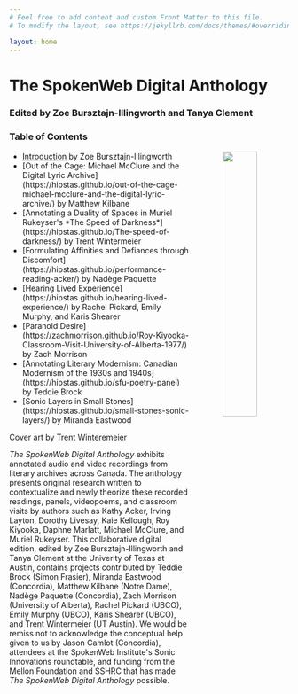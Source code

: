 ```yaml
---
# Feel free to add content and custom Front Matter to this file.
# To modify the layout, see https://jekyllrb.com/docs/themes/#overriding-theme-defaults

layout: home
---
```

# The SpokenWeb Digital Anthology 
### Edited by Zoe Bursztajn-Illingworth and Tanya Clement 

### Table of Contents

<p align="center"><img align="right" width="35%" height="35%" src="https://user-images.githubusercontent.com/70542175/234410382-cab5cffe-8fd7-4831-a6c4-8e5069dc6ad0.png"/></p>


<ul><li><a href="https://hipstas.github.io/anthology-introduction/">Introduction</a> by Zoe Bursztajn-Illingworth</li>

<li>[Out of the Cage: Michael McClure and the Digital Lyric Archive](https://hipstas.github.io/out-of-the-cage-michael-mcclure-and-the-digital-lyric-archive/) by Matthew Kilbane </li>

<li>[Annotating a Duality of Spaces in Muriel Rukeyser's *The Speed of Darkness*](https://hipstas.github.io/The-speed-of-darkness/) by Trent Wintermeier</li> 

<li>[Formulating Affinities and Defiances through Discomfort](https://hipstas.github.io/performance-reading-acker/) by Nadège Paquette</li> 

<li>[Hearing Lived Experience](https://hipstas.github.io/hearing-lived-experience/) by Rachel Pickard, Emily Murphy, and Karis Shearer</li>

<li>[Paranoid Desire](https://zachmorrison.github.io/Roy-Kiyooka-Classroom-Visit-University-of-Alberta-1977/) by Zach Morrison </li>

<li>[Annotating Literary Modernism: Canadian Modernism of the 1930s and 1940s](https://hipstas.github.io/sfu-poetry-panel) by Teddie Brock</li>

<li>[Sonic Layers in Small Stones](https://hipstas.github.io/small-stones-sonic-layers/) by Miranda Eastwood </li>
 </ul>
<figcaption>Cover art by Trent Winteremeier</figcaption>

*The SpokenWeb Digital Anthology* exhibits annotated audio and video recordings from literary archives across Canada. The anthology presents original research written to contextualize and newly theorize these recorded readings, panels, videopoems, and classroom visits by authors such as Kathy Acker, Irving Layton, Dorothy Livesay, Kaie Kellough, Roy Kiyooka, Daphne Marlatt, Michael McClure, and Muriel Rukeyser. This collaborative digital edition, edited by Zoe Bursztajn-Illingworth and Tanya Clement at the Univerity of Texas at Austin, contains projects contributed by Teddie Brock (Simon Frasier), Miranda Eastwood (Concordia), Matthew Kilbane (Notre Dame), Nadège Paquette (Concordia), Zach Morrison (University of Alberta), Rachel Pickard (UBCO), Emily Murphy (UBCO), Karis Shearer (UBCO), and Trent Wintermeier (UT Austin). We would be remiss not to acknowledge the conceptual help given to us by Jason Camlot (Concordia), attendees at the SpokenWeb Institute's Sonic Innovations roundtable, and funding from the Mellon Foundation and SSHRC that has made *The SpokenWeb Digital Anthology* possible. 

